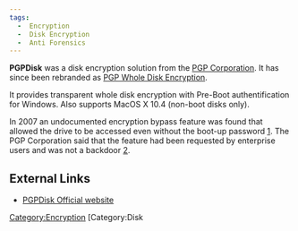 ```yaml
---
tags:
  -  Encryption
  -  Disk Encryption
  -  Anti Forensics
---
```

**PGPDisk** was a disk encryption solution from the [PGP
Corporation](http://www.pgp.com). It has since been rebranded as [PGP
Whole Disk Encryption](pgp_whole_disk_encryption.md).

It provides transparent whole disk encryption with Pre-Boot
authentification for Windows. Also supports MacOS X 10.4 (non-boot disks
only).

In 2007 an undocumented encryption bypass feature was found that allowed
the drive to be accessed even without the boot-up password
[1](http://securology.blogspot.com/2007/10/pgp-whole-disk-encryption-barely.html).
The PGP Corporation said that the feature had been requested by
enterprise users and was not a backdoor
[2](http://www.pgp.com/wde_bypass_feature.html).

## External Links

- [PGPDisk Official
  website](http://www.pgp.com/products/wholediskencryption/)

[Category:Encryption](category:encryption.md) [Category:Disk
